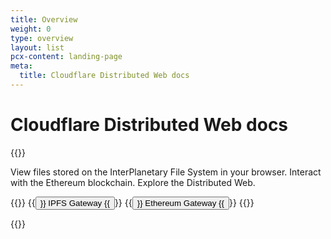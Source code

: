 ```yaml
---
title: Overview
weight: 0
type: overview
layout: list
pcx-content: landing-page
meta:
  title: Cloudflare Distributed Web docs
---
```


# Cloudflare Distributed Web docs

{{<content-column>}}

View files stored on the InterPlanetary File System in your browser. Interact with the Ethereum blockchain. Explore the Distributed Web.

{{<button-group>}}
{{<button type="primary" href="/distributed-web/ipfs-gateway/">}}
IPFS Gateway
{{</button>}}
{{<button type="primary" href="/distributed-web/ethereum-gateway/">}}
Ethereum Gateway
{{</button>}}
{{</button-group>}}

{{</content-column>}}
